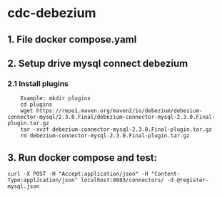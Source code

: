 # cdc-debezium
## 1. File docker compose.yaml
## 2. Setup drive mysql connect debezium
 ### 2.1  Install plugins
        Example: mkdir plugins
        cd plugins
        wget https://repo1.maven.org/maven2/io/debezium/debezium-connector-mysql/2.3.0.Final/debezium-connector-mysql-2.3.0.Final-plugin.tar.gz
        tar -xvzf debezium-connector-mysql-2.3.0.Final-plugin.tar.gz
        rm debezium-connector-mysql-2.3.0.Final-plugin.tar.gz
     
## 3. Run docker compose and test:
    curl -X POST -H "Accept:application/json" -H "Content-Type:application/json" localhost:8083/connectors/ -d @register-mysql.json